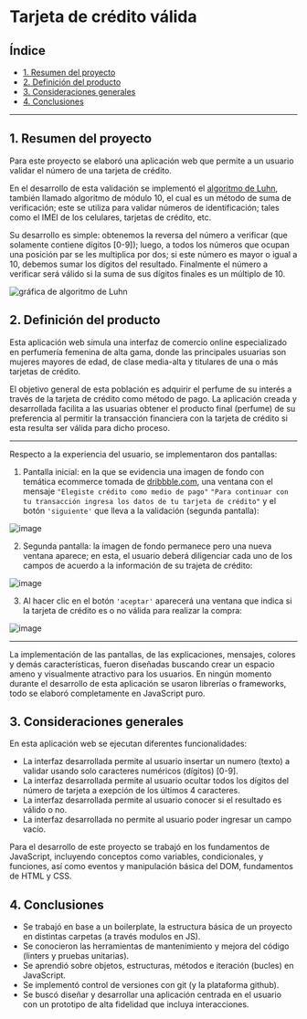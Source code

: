 # Tarjeta de crédito válida

## Índice

* [1. Resumen del proyecto](#1-resumen-del-proyecto)
* [2. Definición del producto](#2-definición-del-producto)
* [3. Consideraciones generales](#3-consideraciones-generales)
* [4. Conclusiones](#4-conclusiones)


***

## 1. Resumen del proyecto

Para este proyecto se elaboró una aplicación web que permite a un usuario validar el número de una tarjeta de crédito. 

En el desarrollo de esta validación se implementó el [algoritmo de Luhn](https://es.wikipedia.org/wiki/Algoritmo_de_Luhn), también llamado algoritmo de módulo 10, el cual es un método de suma de verificación; este se utiliza para validar números de identificación; tales como el IMEI de los celulares, tarjetas de crédito, etc.

Su desarrollo es simple: obtenemos la reversa del número a verificar (que solamente contiene dígitos [0-9]); luego, a todos los números que ocupan una posición par se les multiplica por dos; si este número es mayor o igual a 10, debemos sumar los dígitos del resultado. Finalmente el número a verificar será válido si la suma de sus dígitos finales es un múltiplo de 10.

![gráfica de algoritmo de Luhn](https://user-images.githubusercontent.com/12631491/217016579-865679e0-0949-4afd-b13f-d2ebba7a0c54.png)

## 2. Definición del producto

Esta aplicación web simula una interfaz de comercio online especializado en perfumería femenina de alta gama, donde las principales usuarias son mujeres mayores de edad, de clase media-alta y titulares de una o más tarjetas de crédito. 

El objetivo general de esta población es adquirir el perfume de su interés a través de la tarjeta de crédito como método de pago. La aplicación creada y desarrollada facilita a las usuarias obtener el producto final (perfume) de su preferencia al permitir la transacción financiera con la tarjeta de crédito si esta resulta ser válida para dicho proceso.  

***

Respecto a la experiencia del usuario, se implementaron dos pantallas: 
1. Pantalla inicial:  en la que se evidencia una imagen de fondo con temática ecommerce tomada de [dribbble.com](https://dribbble.com/shots/5408295-Beauty-Shop-Product-Details-Page), una ventana con el mensaje `"Elegiste crédito como medio de pago"` `"Para continuar con tu transacción ingresa los datos de tu tarjeta de crédito"` y el botón `'siguiente'` que lleva a la validación (segunda pantalla):

![image](https://user-images.githubusercontent.com/129604876/234459035-d1766d6f-a88f-47a2-8165-e0d9b17e0c99.png)

2. Segunda pantalla: la imagen de fondo permanece pero una nueva ventana aparece; en esta, el usuario deberá diligenciar cada uno de los campos de acuerdo a la información de su trajeta de crédito:

![image](https://user-images.githubusercontent.com/129604876/234461954-09873573-54b9-4d84-a5df-dc70452f8f55.png)

3. Al hacer clic en el botón `'aceptar'` aparecerá una ventana que indica si la tarjeta de crédito es o no válida para realizar la compra:

![image](https://user-images.githubusercontent.com/129604876/234463353-ab09c148-8309-4ece-b701-5a340905ee2f.png)

***

La implementación de las pantallas, de las explicaciones, mensajes, colores y demás características, fueron diseñadas buscando crear un espacio ameno y visualmente atractivo para los usuarios. En ningún momento durante el desarrollo de esta aplicación se usaron librerías o frameworks, todo se elaboró completamente en JavaScript puro.

## 3. Consideraciones generales

En esta aplicación web se ejecutan diferentes funcionalidades:
* La interfaz desarrollada permite al usuario insertar un numero (texto) a validar usando solo caracteres numéricos (dígitos) [0-9].  
* La interfaz desarrollada permite al usuario ocultar todos los dígitos del número de tarjeta a exepción de los últimos 4 caracteres.  
* La interfaz desarrollada permite al usuario conocer si el resultado es válido o no.  
* La interfaz desarrollada no permite al usuario poder ingresar un campo vacío.  

Para el desarrollo de este proyecto se trabajó en los fundamentos de JavaScript, incluyendo conceptos como variables, condicionales, y funciones, así como eventos y manipulación básica del DOM, fundamentos de HTML y CSS. 

## 4. Conclusiones

* Se trabajó en base a un boilerplate, la estructura básica de un proyecto en distintas carpetas (a través modulos en JS).
* Se conocieron las herramientas de mantenimiento y mejora del código (linters y pruebas unitarias).
* Se aprendió sobre objetos, estructuras, métodos e iteración (bucles) en JavaScript.
* Se implementó control de versiones con git (y la plataforma github).
* Se buscó diseñar y desarrollar una aplicación centrada en el usuario con un prototipo de alta fidelidad que incluya interacciones.
